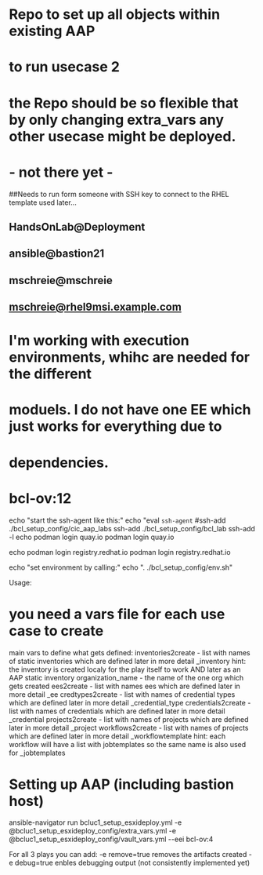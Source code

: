 # Repo to set up all objects within existing AAP 
# to run usecase 2
# the Repo should be so flexible that by only changing extra_vars any other usecase might be deployed.
#     - not there yet -


##Needs to run form someone with SSH key to connect to the RHEL template used later...
## HandsOnLab@Deployment
## ansible@bastion21
## mschreie@mschreie
## mschreie@rhel9msi.example.com

# I'm working with execution environments, whihc are needed for the different
# moduels. I do not have one EE which just works for everything due to 
# dependencies.
# bcl-ov:12


echo "start the ssh-agent like this:"
echo "eval `ssh-agent`
#ssh-add ./bcl_setup_config/cic_aap_labs
ssh-add ./bcl_setup_config/bcl_lab
ssh-add -l
echo podman login quay.io
podman login quay.io

echo podman login registry.redhat.io
podman login registry.redhat.io


echo "set environment by calling:"
echo ". ./bcl_setup_config/env.sh"


Usage: 
# you need a vars file for each use case to create
main vars to define what gets defined:
   inventories2create    - list with names of static inventories which are defined later in more detail   <name>_inventory
       hint: the inventory is created localy for the play itself to work AND later as an AAP static inventory
   organization_name     - the name of the one org which gets created
   ees2create            - list with names ees which are defined later in more detail   <name>_ee
   credtypes2create            - list with names of credential types which are defined later in more detail   <name>_credential_type
   credentials2create            - list with names of credentials which are defined later in more detail   <name>_credential
   projects2create            - list with names of projects which are defined later in more detail   <name>_project
   workflows2create            - list with names of projects which are defined later in more detail   <name>_workflowtemplate
      hint: each workflow will have a list with jobtemplates so the same name is also used for <name>_jobtemplates
   



# Setting up AAP (including bastion host)
ansible-navigator run bcluc1_setup_esxideploy.yml -e @bcluc1_setup_esxideploy_config/extra_vars.yml -e @bcluc1_setup_esxideploy_config/vault_vars.yml --eei bcl-ov:4 

For all 3 plays you can add:
-e remove=true		removes the artifacts created
-e debug=true		enbles debugging output (not consistently implemented yet)

